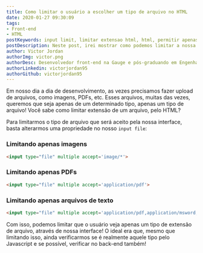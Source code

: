 ```yaml
---
title: Como limitar o usuário a escolher um tipo de arquivo no HTML
date: 2020-01-27 09:30:09
tags:
- Front-end
- HTML
postKeywords: input limit, limitar extensao html, html, permitir apenas um tipo de arquivo, permitir extensao html, permitir upload html
postDescription: Neste post, irei mostrar como podemos limitar a nossa interface para permitir que o usuário possa fazer upload de apenas um tipo de extensão de arquivo, através do input file!
author: Victor Jordan
authorImg: victor.png
authorDesc: Desenvolvedor front-end na Gauge e pós-graduando em Engenharia de Software pela PUC-MG e formado em Banco de Dados pela Fatec, apaixonado por usabilidade, performance e UX!
authorLinkedin: victorjordan95
authorGithub: victorjordan95
---
```


Em nosso dia a dia de desenvolvimento, as vezes precisamos fazer upload de arquivos, como imagens, PDFs, etc.
Esses arquivos, muitas das vezes, queremos que seja apenas de um determinado tipo, apenas um tipo de arquivo! 
Você sabe como limitar extensão de um arquivo, pelo HTML?

<!-- more -->

Para limitarmos o tipo de arquivo que será aceito pela nossa interface, basta alterarmos uma propriedade no nosso `input file`:


### Limitando apenas imagens
```html
<input type="file" multiple accept='image/*'>
```

### Limitando apenas PDFs
```html
<input type="file" multiple accept='application/pdf'>
```

### Limitando apenas arquivos de texto
```html
<input type="file" multiple accept='application/pdf,application/msword,application/vnd.openxmlformats-officedocument.wordprocessingml.document'>
```

Com isso, podemos limitar que o usuário veja apenas um tipo de extensão de arquivo, através de nossa interface!
O ideal era que, mesmo que limitando isso, ainda verificarmos se é realmente aquele tipo pelo Javascript e se possível, verificar no back-end também!